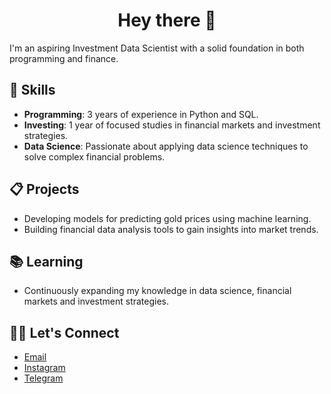 <div  align="center">
 <h1> Hey there 👋</h1>
</div>
I'm an aspiring Investment Data Scientist with a solid foundation in both programming and finance.

## 🧠 Skills
- **Programming**: 3 years of experience in Python and SQL.
- **Investing**: 1 year of focused studies in financial markets and investment strategies.
- **Data Science**: Passionate about applying data science techniques to solve complex financial problems.

## 📋 Projects
- Developing models for predicting gold prices using machine learning.
- Building financial data analysis tools to gain insights into market trends.

## 📚 Learning
- Continuously expanding my knowledge in data science, financial markets and investment strategies.

## 🤝🏻 Let's Connect
- [Email](mailto:mohammadalimirzaei.business@gmail.com)
- [Instagram](https://www.instagram.com/mrmz1010)
- [Telegram](https://t.me/mrmz1010)

